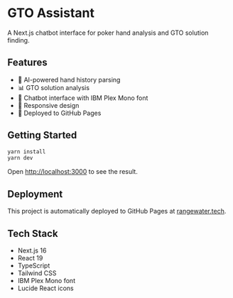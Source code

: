 # GTO Assistant

A Next.js chatbot interface for poker hand analysis and GTO solution finding.

## Features

- 🤖 AI-powered hand history parsing
- 📊 GTO solution analysis
- 💬 Chatbot interface with IBM Plex Mono font
- 📱 Responsive design
- 🚀 Deployed to GitHub Pages

## Getting Started

```bash
yarn install
yarn dev
```

Open [http://localhost:3000](http://localhost:3000) to see the result.

## Deployment

This project is automatically deployed to GitHub Pages at [rangewater.tech](https://rangewater.tech).

## Tech Stack

- Next.js 16
- React 19
- TypeScript
- Tailwind CSS
- IBM Plex Mono font
- Lucide React icons
